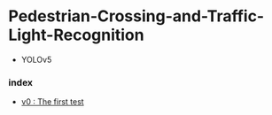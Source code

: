 # Pedestrian-Crossing-and-Traffic-Light-Recognition


* YOLOv5

### index

- [v0 : The first test](https://github.com/icns-distributed-cloud/Pedestrian-Traffic-Lights-Recognition/tree/master/v0)
